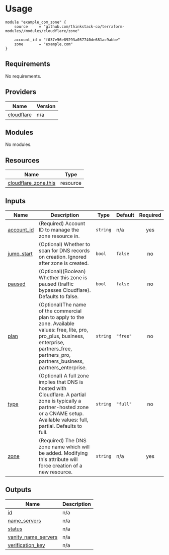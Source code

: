 # Usage

    module "example_com_zone" {
        source     = "github.com/thinkstack-co/terraform-modules//modules/cloudflare/zone"

        account_id = "f037e56e89293a057740de681ac9abbe"
        zone       = "example.com"
    }

<!-- BEGIN_TF_DOCS -->
## Requirements

No requirements.

## Providers

| Name | Version |
|------|---------|
| <a name="provider_cloudflare"></a> [cloudflare](#provider\_cloudflare) | n/a |

## Modules

No modules.

## Resources

| Name | Type |
|------|------|
| [cloudflare_zone.this](https://registry.terraform.io/providers/hashicorp/cloudflare/latest/docs/resources/zone) | resource |

## Inputs

| Name | Description | Type | Default | Required |
|------|-------------|------|---------|:--------:|
| <a name="input_account_id"></a> [account\_id](#input\_account\_id) | (Required) Account ID to manage the zone resource in. | `string` | n/a | yes |
| <a name="input_jump_start"></a> [jump\_start](#input\_jump\_start) | (Optional) Whether to scan for DNS records on creation. Ignored after zone is created. | `bool` | `false` | no |
| <a name="input_paused"></a> [paused](#input\_paused) | (Optional)(Boolean) Whether this zone is paused (traffic bypasses Cloudflare). Defaults to false. | `bool` | `false` | no |
| <a name="input_plan"></a> [plan](#input\_plan) | (Optional)The name of the commercial plan to apply to the zone. Available values: free, lite, pro, pro\_plus, business, enterprise, partners\_free, partners\_pro, partners\_business, partners\_enterprise. | `string` | `"free"` | no |
| <a name="input_type"></a> [type](#input\_type) | (Optional) A full zone implies that DNS is hosted with Cloudflare. A partial zone is typically a partner-hosted zone or a CNAME setup. Available values: full, partial. Defaults to full. | `string` | `"full"` | no |
| <a name="input_zone"></a> [zone](#input\_zone) | (Required) The DNS zone name which will be added. Modifying this attribute will force creation of a new resource. | `string` | n/a | yes |

## Outputs

| Name | Description |
|------|-------------|
| <a name="output_id"></a> [id](#output\_id) | n/a |
| <a name="output_name_servers"></a> [name\_servers](#output\_name\_servers) | n/a |
| <a name="output_status"></a> [status](#output\_status) | n/a |
| <a name="output_vanity_name_servers"></a> [vanity\_name\_servers](#output\_vanity\_name\_servers) | n/a |
| <a name="output_verification_key"></a> [verification\_key](#output\_verification\_key) | n/a |
<!-- END_TF_DOCS -->